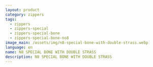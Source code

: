 ```yaml
---
layout: product
category: zippers
tags:
  - zippers
  - zippers-special
  - zippers-special-bone
  - zippers-special-bone-no8
image_main: /assets/img/n8-special-bone-with-double-strass.webp
language: en
name: N8 SPECIAL BONE WITH DOUBLE STRASS
description: N8 SPECIAL BONE WITH DOUBLE STRASS
---
```

